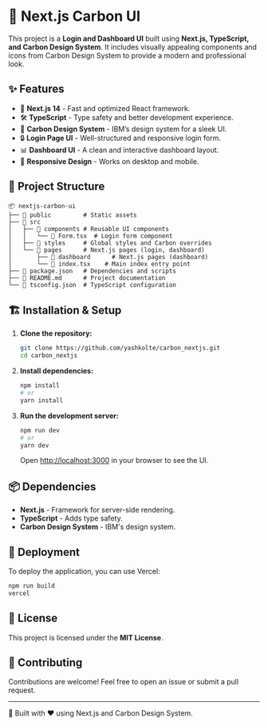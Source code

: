 # 🚀 Next.js Carbon UI

This project is a **Login and Dashboard UI** built using **Next.js, TypeScript, and Carbon Design System**. It includes visually appealing components and icons from Carbon Design System to provide a modern and professional look.

## ✨ Features

- 🌟 **Next.js 14** - Fast and optimized React framework.
- 🛠️ **TypeScript** - Type safety and better development experience.
- 🎨 **Carbon Design System** - IBM’s design system for a sleek UI.
- 🔒 **Login Page UI** - Well-structured and responsive login form.
- 📊 **Dashboard UI** - A clean and interactive dashboard layout.
- 📱 **Responsive Design** - Works on desktop and mobile.

## 📂 Project Structure

```
📦 nextjs-carbon-ui
├── 📂 public         # Static assets
├── 📂 src
│   ├── 📂 components # Reusable UI components
│   │   └── 📜 Form.tsx  # Login form component
│   ├── 📂 styles     # Global styles and Carbon overrides
│   └── 📂 pages      # Next.js pages (login, dashboard)
│       ├── 📂 dashboard      # Next.js pages (dashboard)
│       └── 📜 index.tsx    # Main index entry point
├── 📜 package.json   # Dependencies and scripts
├── 📜 README.md      # Project documentation
└── 📜 tsconfig.json  # TypeScript configuration
```

## 🏗️ Installation & Setup

1. **Clone the repository:**
   ```sh
   git clone https://github.com/yashkolte/carbon_nextjs.git
   cd carbon_nextjs
   ```

2. **Install dependencies:**
   ```sh
   npm install
   # or
   yarn install
   ```

3. **Run the development server:**
   ```sh
   npm run dev
   # or
   yarn dev
   ```
   Open [http://localhost:3000](http://localhost:3000) in your browser to see the UI.

## 📦 Dependencies

- **Next.js** - Framework for server-side rendering.
- **TypeScript** - Adds type safety.
- **Carbon Design System** - IBM's design system.

## 🚀 Deployment

To deploy the application, you can use Vercel:
```sh
npm run build
vercel
```

## 📜 License

This project is licensed under the **MIT License**.

## 🙌 Contributing

Contributions are welcome! Feel free to open an issue or submit a pull request.

---
🚀 Built with ❤️ using Next.js and Carbon Design System.